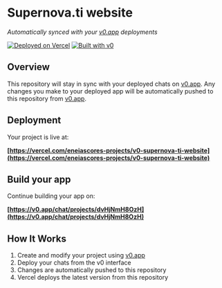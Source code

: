 # Supernova.ti website

*Automatically synced with your [v0.app](https://v0.app) deployments*

[![Deployed on Vercel](https://img.shields.io/badge/Deployed%20on-Vercel-black?style=for-the-badge&logo=vercel)](https://vercel.com/eneiascores-projects/v0-supernova-ti-website)
[![Built with v0](https://img.shields.io/badge/Built%20with-v0.app-black?style=for-the-badge)](https://v0.app/chat/projects/dvHjNmH8OzH)

## Overview

This repository will stay in sync with your deployed chats on [v0.app](https://v0.app).
Any changes you make to your deployed app will be automatically pushed to this repository from [v0.app](https://v0.app).

## Deployment

Your project is live at:

**[https://vercel.com/eneiascores-projects/v0-supernova-ti-website](https://vercel.com/eneiascores-projects/v0-supernova-ti-website)**

## Build your app

Continue building your app on:

**[https://v0.app/chat/projects/dvHjNmH8OzH](https://v0.app/chat/projects/dvHjNmH8OzH)**

## How It Works

1. Create and modify your project using [v0.app](https://v0.app)
2. Deploy your chats from the v0 interface
3. Changes are automatically pushed to this repository
4. Vercel deploys the latest version from this repository